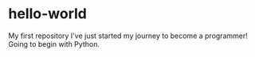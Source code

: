 # hello-world
My first repository
I've just started my journey to become a programmer! Going to begin with Python.
